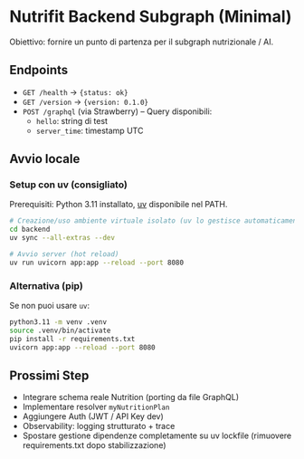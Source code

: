 # Nutrifit Backend Subgraph (Minimal)

Obiettivo: fornire un punto di partenza per il subgraph nutrizionale / AI.

## Endpoints

- `GET /health` → `{status: ok}`
- `GET /version` → `{version: 0.1.0}`
- `POST /graphql` (via Strawberry) – Query disponibili:
  - `hello`: string di test
  - `server_time`: timestamp UTC

## Avvio locale

### Setup con uv (consigliato)

Prerequisiti: Python 3.11 installato, [uv](https://github.com/astral-sh/uv) disponibile nel PATH.

```bash
# Creazione/uso ambiente virtuale isolato (uv lo gestisce automaticamente)
cd backend
uv sync --all-extras --dev

# Avvio server (hot reload)
uv run uvicorn app:app --reload --port 8080
```

### Alternativa (pip)
Se non puoi usare `uv`:
```bash
python3.11 -m venv .venv
source .venv/bin/activate
pip install -r requirements.txt
uvicorn app:app --reload --port 8080
```

## Prossimi Step

- Integrare schema reale Nutrition (porting da file GraphQL)
- Implementare resolver `myNutritionPlan`
- Aggiungere Auth (JWT / API Key dev)
- Observability: logging strutturato + trace
- Spostare gestione dipendenze completamente su uv lockfile (rimuovere requirements.txt dopo stabilizzazione)
